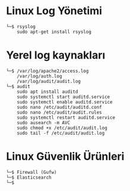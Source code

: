 # Linux Log Yönetimi

```
└─$ rsyslog
    sudo apt-get install rsyslog
```

# Yerel log kaynakları

```
└─$ /var/log/apache2/access.log
    /var/log/auth.log
    /var/log/audit/audit.log 
└─$ audit
    sudo apt install auditd
    sudo systemctl start auditd.service
    sudo systemctl enable auditd.service
    sudo nano /etc/audit/auditd.conf    
    sudo nano /etc/audit/audit.rules
    sudo systemctl restart auditd.service
    sudo ausearch -m AVC                 
    sudo chmod +x /etc/audit/audit.log    
    sudo tail -f /etc/audit/audit.log
```

# Linux Güvenlik Ürünleri

```
└─$ Firewall (Gufw)
└─$ Elasticsearch
└─$ 
```
